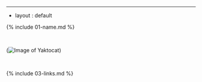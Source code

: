 ---

- layout : default

{% include 01-name.md %}

<br>

(![Image of Yaktocat](https://octodex.github.com/images/yaktocat.png))


<br>

  {% include 03-links.md %}
